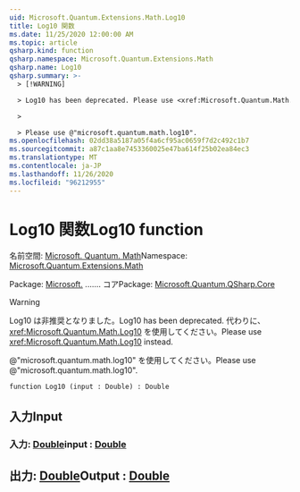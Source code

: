 ```yaml
---
uid: Microsoft.Quantum.Extensions.Math.Log10
title: Log10 関数
ms.date: 11/25/2020 12:00:00 AM
ms.topic: article
qsharp.kind: function
qsharp.namespace: Microsoft.Quantum.Extensions.Math
qsharp.name: Log10
qsharp.summary: >-
  > [!WARNING]

  > Log10 has been deprecated. Please use <xref:Microsoft.Quantum.Math.Log10> instead.

  >

  > Please use @"microsoft.quantum.math.log10".
ms.openlocfilehash: 02dd38a5187a05f4a6cf95ac0659f7d2c492c1b7
ms.sourcegitcommit: a87c1aa8e7453360025e47ba614f25b02ea84ec3
ms.translationtype: MT
ms.contentlocale: ja-JP
ms.lasthandoff: 11/26/2020
ms.locfileid: "96212955"
---
```

# <a name="log10-function"></a><span data-ttu-id="fe33c-102">Log10 関数</span><span class="sxs-lookup"><span data-stu-id="fe33c-102">Log10 function</span></span>

<span data-ttu-id="fe33c-103">名前空間: [Microsoft. Quantum. Math](xref:Microsoft.Quantum.Extensions.Math)</span><span class="sxs-lookup"><span data-stu-id="fe33c-103">Namespace: [Microsoft.Quantum.Extensions.Math](xref:Microsoft.Quantum.Extensions.Math)</span></span>

<span data-ttu-id="fe33c-104">Package: [Microsoft.](https://nuget.org/packages/Microsoft.Quantum.QSharp.Core) ....... コア</span><span class="sxs-lookup"><span data-stu-id="fe33c-104">Package: [Microsoft.Quantum.QSharp.Core](https://nuget.org/packages/Microsoft.Quantum.QSharp.Core)</span></span>


> [!WARNING]
> <span data-ttu-id="fe33c-105">Log10 は非推奨となりました。</span><span class="sxs-lookup"><span data-stu-id="fe33c-105">Log10 has been deprecated.</span></span> <span data-ttu-id="fe33c-106">代わりに、<xref:Microsoft.Quantum.Math.Log10> を使用してください。</span><span class="sxs-lookup"><span data-stu-id="fe33c-106">Please use <xref:Microsoft.Quantum.Math.Log10> instead.</span></span>
>
> <span data-ttu-id="fe33c-107">@"microsoft.quantum.math.log10" を使用してください。</span><span class="sxs-lookup"><span data-stu-id="fe33c-107">Please use @"microsoft.quantum.math.log10".</span></span>



```qsharp
function Log10 (input : Double) : Double
```


## <a name="input"></a><span data-ttu-id="fe33c-108">入力</span><span class="sxs-lookup"><span data-stu-id="fe33c-108">Input</span></span>

### <a name="input--double"></a><span data-ttu-id="fe33c-109">入力: [Double](xref:microsoft.quantum.lang-ref.double)</span><span class="sxs-lookup"><span data-stu-id="fe33c-109">input : [Double](xref:microsoft.quantum.lang-ref.double)</span></span>





## <a name="output--double"></a><span data-ttu-id="fe33c-110">出力: [Double](xref:microsoft.quantum.lang-ref.double)</span><span class="sxs-lookup"><span data-stu-id="fe33c-110">Output : [Double](xref:microsoft.quantum.lang-ref.double)</span></span>

